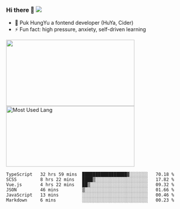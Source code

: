 ### Hi there 👋   ![](https://komarev.com/ghpvc/?username=trojan0523&color=ff69b4&label=PV+Since+2020-1-1)

 - 🔭 Puk HungYu a fontend developer (HuYa, Cider)
 - ⚡ Fun fact: high pressure, anxiety, self-driven learning 

 <img align="left" width="350px" height="180px" src="https://github-readme-stats.vercel.app/api?username=trojan0523&show_icons=true&icon_color=199861&count_private=true" />
 
 <img width="350px" height="165px" alt="Most Used Lang" src="https://github-readme-stats.vercel.app/api/top-langs/?username=trojan0523&layout=compact"/>
 

 <!--START_SECTION:waka-->

```text
TypeScript   32 hrs 59 mins  █████████████████▓░░░░░░░   70.18 %
SCSS         8 hrs 22 mins   ████▒░░░░░░░░░░░░░░░░░░░░   17.82 %
Vue.js       4 hrs 22 mins   ██▒░░░░░░░░░░░░░░░░░░░░░░   09.32 %
JSON         46 mins         ▒░░░░░░░░░░░░░░░░░░░░░░░░   01.66 %
JavaScript   13 mins         ░░░░░░░░░░░░░░░░░░░░░░░░░   00.46 %
Markdown     6 mins          ░░░░░░░░░░░░░░░░░░░░░░░░░   00.23 %
```

<!--END_SECTION:waka-->

 
<!--
**Trojan0523/Trojan0523** is a ✨ _special_ ✨ repository because its `README.md` (this file) appears on your GitHub profile.

Here are some ideas to get you started:

- 👯 looking to collaborate on where? i don`t know
- 🤔 I’m looking for help with ...
- 💬 Ask me about ...
- 📫 How to reach me: ...
- 😄 Pronouns: ...
- ⚡ Fun fact: ...
![](https://komarev.com/ghpvc/?username=trojan0523)
-->
